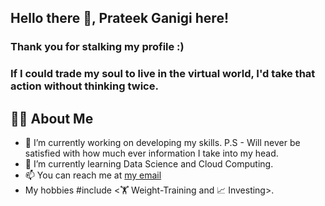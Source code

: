 ## Hello there 👋, Prateek Ganigi here! 

### Thank you for stalking my profile :)

### If I could trade my soul to live in the virtual world, I'd take that action without thinking twice.



## 🙋‍♂️ About Me


- 🔭 I’m currently working on developing my skills. P.S - Will never be satisfied with how much ever information I take into my head.
- 🌱 I’m currently learning Data Science and Cloud Computing.
- 📫 You can reach me at [my email](vidya0dhar@gmail.com)
- My hobbies #include <🏋️ Weight-Training and 📈 Investing>.



<!--
**PG1204/PG1204** is a ✨ _special_ ✨ repository because its `README.md` (this file) appears on your GitHub profile.

Here are some ideas to get you started:

- 🔭 I’m currently working on ...
- 🌱 I’m currently learning ...
- 👯 I’m looking to collaborate on ...
- 🤔 I’m looking for help with ...
- 💬 Ask me about ...
- 📫 You can reach me: @vidya0dhar@gmail.com
- 😄 Pronouns: ...
- ⚡ Fun fact: ...
-->
